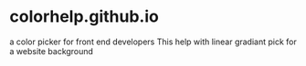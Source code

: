 # colorhelp.github.io
a color picker for front end developers
This help with linear gradiant pick for a website background
